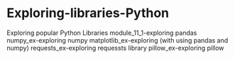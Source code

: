 # Exploring-libraries-Python
Exploring popular Python Libraries
module_11_1-exploring pandas 
numpy_ex-exploring numpy
matplotlib_ex-exploring (with using pandas and numpy)
requests_ex-exploring requessts library
pillow_ex-exploring pillow

